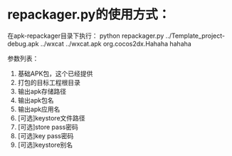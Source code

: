 # repackager.py的使用方式：

在apk-repackager目录下执行：
python repackager.py ../Template_project-debug.apk ../wxcat ../wxcat.apk org.cocos2dx.Hahaha hahaha

参数列表：
1. 基础APK包，这个已经提供
2. 打包的目标工程根目录
3. 输出apk存储路径
4. 输出apk包名
5. 输出apk应用名
6. [可选]keystore文件路径
7. [可选]store pass密码
8. [可选]key pass密码
9. [可选]keystore别名